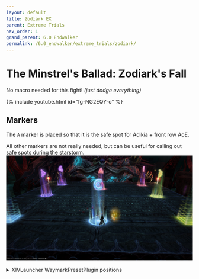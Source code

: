 ```yaml
---
layout: default
title: Zodiark EX
parent: Extreme Trials
nav_order: 1
grand_parent: 6.0 Endwalker
permalink: /6.0_endwalker/extreme_trials/zodiark/
---
```


# The Minstrel's Ballad: Zodiark's Fall

No macro needed for this fight! *(just dodge everything)*

{% include youtube.html id="fg-NG2EQY-o" %}

## Markers

The `A` marker is placed so that it is the safe spot for Adikia + front row AoE.

All other markers are not really needed, but can be useful for calling out safe spots during the starstorm.
![](images/markers.jpg)
<details markdown=block>
<summary>XIVLauncher WaymarkPresetPlugin positions</summary>

```json
{
  "Name":"Zodiark EX",
  "MapID":803,
  "A":{"X":100.0,"Y":0.0,"Z":92.0,"ID":0,"Active":true},
  "B":{"X":114.0,"Y":0.0,"Z":100.0,"ID":1,"Active":true},
  "C":{"X":100.0,"Y":0.0,"Z":114.0,"ID":2,"Active":true},
  "D":{"X":86.0,"Y":0.0,"Z":100.0,"ID":3,"Active":true},
  "One":{"X":114.0,"Y":0.0,"Z":86.0,"ID":4,"Active":true},
  "Two":{"X":114.0,"Y":0.0,"Z":114.0,"ID":5,"Active":true},
  "Three":{"X":86.0,"Y":0.0,"Z":114.0,"ID":6,"Active":true},
  "Four":{"X":86.0,"Y":0.0,"Z":86.0,"ID":7,"Active":true}
}
```

</details>

<script data-goatcounter="https://tuufless.goatcounter.com/count"
        async src="//gc.zgo.at/count.js"></script>
